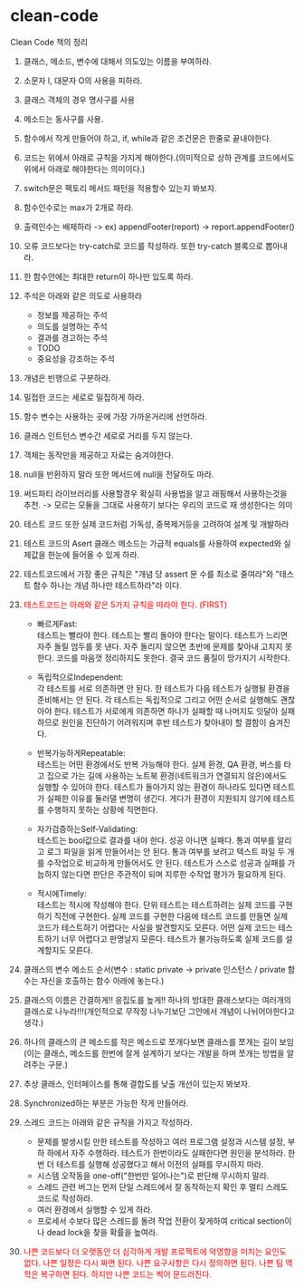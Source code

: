 # clean-code
Clean Code 책의 정리

1. 클래스, 메소드, 변수에 대해서 의도있는 이름을 부여하라.
2. 소문자 l, 대문자 O의 사용을 피하라.
3. 클래스 객체의 경우 명사구를 사용
4. 메소드는 동사구를 사용.
5. 함수에서 작게 만들어야 하고, if, while과 같은 조건문은 한줄로 끝내야한다.
6. 코드는 위에서 아래로 규칙을 가지게 해야한다.(의미적으로 상하 관계를 코드에서도 위에서 아래로 해야한다는 의미이다.)
7. switch문은 팩토리 메서드 패턴을 적용할수 있는지 봐보자.
8. 함수인수로는 max가 2개로 하라.
9. 출력인수는 배제하라 -> ex) appendFooter(report) -> report.appendFooter()
10. 오류 코드보다는 try-catch로 코드를 작성하라. 또한 try-catch 블록으로 뽑아내라.
11. 한 함수안에는 최대한 return이 하나만 있도록 하라.
12. 주석은 아래와 같은 의도로 사용하라
    - 정보를 제공하는 주석
    - 의도를 설명하는 주석
    - 결과를 경고하는 주석
    - TODO
    - 중요성을 강조하는 주석
13. 개념은 빈행으로 구분하라.
14. 밀접한 코드는 세로로 밀집하게 하라.
15. 함수 변수는 사용하는 곳에 가장 가까운거리에 선언하라.
16. 클래스 인트턴스 변수간 세로로 거리를 두지 않는다.
17. 객체는 동작만을 제공하고 자료는 숨겨야한다.
18. null을 반환하지 말라 또한 메서드에 null을 전달하도 마라.
19. 써드파티 라이브러리를 사용할경우 확실히 사용법을 알고 래핑해서 사용하는것을 추천. -> 모르는 모듈을 그대로 사용하기 보다는 우리의 코드로 재 생성한다는 의미
20. 테스트 코드 또한 실제 코드처럼 가독성, 중복제거등을 고려하여 설계 및 개발하라
21. 테스트 코드의 Asert 클래스 메소드는 가급적 equals를 사용하여 expected와 실제값을 한눈에 들어올 수 있게 하라.
22. 테스트코드에서 가장 좋은 규칙은 "개념 당 assert 문 수를 최소로 줄여라"와 "테스트 함수 하나는 개념 하나만 테스트하라"라 이다.
23. <span style="color:red">테스트코드는 아래와 같은 5가지 규칙을 따라야 한다. (FIRST)</span>

    - 빠르게Fast:<br>
테스트는 빨라야 한다. 테스트는 빨리 돌아야 한다는 말이다. 테스트가 느리면 자주 돌릴 엄두를 못 낸다. 자주 돌리지 않으면 초반에 문제를 찾아내 고치지 못한다. 코드를 마음껏 정리하지도 못한다. 결국 코드 품질이 망가지기 시작한다.

    - 독립적으로Independent:<br>
각 테스트를 서로 의존하면 안 된다. 한 테스트가 다음 테스트가 실행될 환경을 준비해서는 안 된다. 각 테스트는 독립적으로 그리고 어떤 순서로 실행해도 괜찮아야 한다. 테스트가 서로에게 의존하면 하나가 실패할 때 나머지도 잇달아 실패하므로 원인을 진단하기 어려워지며 후반 테스트가 찾아내야 할 결함이 숨겨진다.

    - 반복가능하게Repeatable:<br>
테스트는 어떤 환경에서도 반복 가능해야 한다. 실제 환경, QA 환경, 버스를 타고 집으로 가는 길에 사용하는 노트북 환경(네트워크가 연결되지 않은)에서도 실행할 수 있어야 한다. 테스트가 돌아가지 않는 환경이 하나라도 있다면 테스트가 실패한 이유를 둘러댈 변명이 생긴다. 게다가 환경이 지원되지 않기에 테스트를 수행하지 못하는 상황에 직면한다.

     - 자가검증하는Self-Validating:<br>
테스트는 bool값으로 결과를 내야 한다. 성공 아니면 실패다. 통과 여부를 알리고 로그 파일을 읽게 만들어서는 안 된다. 통과 여부를 보려고 텍스트 파일 두 개를 수작업으로 비교하게 만들어서도 안 된다. 테스트가 스스로 성공과 실패를 가늠하지 않는다면 판단은 주관적이 되며 지루한 수작업 평가가 필요하게 된다.

    - 적시에Timely: <br>
테스트는 적시에 작성해야 한다. 단위 테스트는 테스트하려는 실제 코드를 구현하기 직전에 구현한다. 실제 코드를 구현한 다음에 테스트 코드를 만들면 실제 코드가 테스트하기 어렵다는 사실을 발견할지도 모른다. 어떤 실제 코드는 테스트하기 너무 어렵다고 판명날지 모른다. 테스트가 불가능하도록 실제 코드를 설계할지도 모른다.

24. 클래스의 변수 메소드 순서(변수 : static private -> private 인스턴스 / private 함수는 자신을 호출하는 함수 아래에 놓는다.)
25. 클래스의 이름은 간결하게!! 응집도를 높게!! 하나의 방대한 클래스보다는 여러개의 클래스로 나누라!!!(개인적으로 무작정 나누기보단 그안에서 개념이 나뉘어야한다고 생각.)
26. 하나의 클래스의 큰 메소드를 작은 메소드로 쪼개다보면 클래스를 쪼개는 길이 보임(이는 클래스, 메소드를 한번에 잘게 설계하기 보다는 개발을 하며 쪼개는 방법을 알려주는 구문.)
27. 추상 클래스, 인터페이스를 통해 결합도를 낮출 개선이 있는지 봐보자.
28. Synchronized하는 부분은 가능한 작게 만들어라.
29. 스레드 코드는 아래와 같은 규칙을 가지고 작성하라.
    - 문제를 발생시킬 만한 테스트를 작성하고 여러 프로그램 설정과 시스템 설정, 부하 하에서 자주 수행하라. 테스트가 한번이라도 실패한다면 원인을 분석하라. 한번 더 테스트를 실행해 성공했다고 해서 이전의 실패를 무시하지 마라.
    - 시스템 오작동을 one-off("한번만 일어나는")로 판단해 무시하지 말라.
    - 스레드 관련 버그는 먼저 단일 스레드에서 잘 동작하는지 확인 후 멀티 스레도 코드로 작성하라.
    - 여러 환경에서 실행할 수 있게 하라.
    - 프로세서 수보다 많은 스레드를 돌려 작업 전환이 잦게하여 critical section이나 dead lock을 찾을 확률을 높여라.
30. <span style="color:red">나쁜 코드보다 더 오랫동안 더 심각하게 개발 프로젝트에 악영향을 미치는 요인도 없다. 나쁜 일정은 다시 짜면 된다. 나쁜 요구사항은 다시 정의하면 된다. 나쁜 팀 역학은 복구하면 된다. 하지만 나쁜 코드는 썩어 문드러진다.</span>